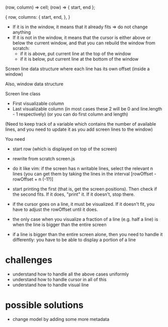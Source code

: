 (row, column) => cell;
(row) => { start, end };

{
    row,
    columns: {
        start,
        end,
    },
}














* If it is in the window, it means that it already fits => do not change anything
* If it is not in the window, it means that the cursor is either above or below the current window, and that you can rebuild the window from scratch:
    * if it is above, put current line at the top of the window
    * if it is below, put current line at the bottom of the window

Screen line data structure where each line has its own offset (inside a window)

Also, window data structure

Screen line class
* First visualizable column
* Last visualizable column (in most cases these 2 will be 0 and line.length - 1 respectively) (or you can do first column and length)

(Need to keep track of a variable which contains the number of available lines, and you need to update it as you add screen lines to the window)

You need

* start row (which is displayed on top of the screen)

* rewrite from scratch screen.js


* do it like vim: if the screen has n writable lines, select the relevant n lines (you can get them by taking the lines in the interval [rowOffset - rowOffset + n (-1?)]
* start printing the first (that is, get the screen positions). Then check if the second fits. If it does, "print" it. If it doesn't, stop there.
* if the cursor goes on a line, it must be visualized. If it doesn't fit, you have to adjust the rowOffset until it does.
* the only case when you visualize a fraction of a line (e.g. half a line) is when the line is bigger than the entire screen
* if a line is bigger than the entire screen alone, then you need to handle it differently: you have to be able to display a portion of a line

# challenges

* understand how to handle all the above cases uniformly
* understand how to handle cursor in all of this
* understand how to handle visual line

# possible solutions

* change model by adding some more metadata
